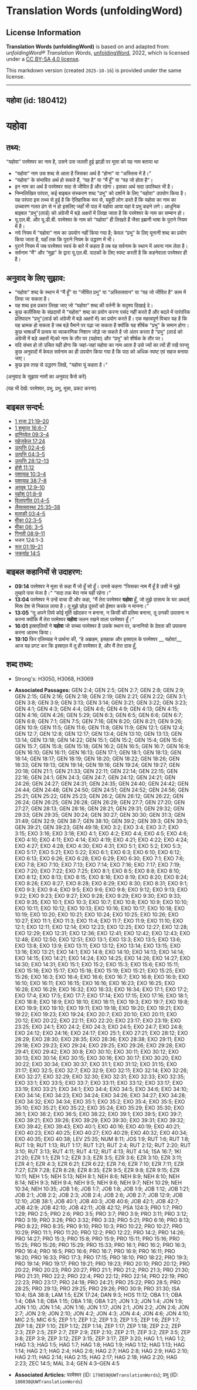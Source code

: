 # Translation Words (unfoldingWord)

## License Information

**Translation Words (unfoldingWord)** is based on and adapted from: _unfoldingWord® Translation Words_, [unfoldingWord](https://unfoldingword.org/utw), 2022, which is licensed under a [CC BY-SA 4.0 license](https://creativecommons.org/licenses/by-sa/4.0/legalcode.en).

This markdown version (created `2025-10-16`) is provided under the same license.



--------------------------------

## यहोवा (id: 180412)

यहोवा
=====

तथ्य:
-----

“यहोवा” परमेश्वर का नाम है, उसने उस जलती हुई झाड़ी पर मूसा को यह नाम बताया था

* “यहोवा” नाम उस शब्द से आता है जिसका अर्थ है “होना” या “अस्तित्व में है।”
* “यहोवा” के संभावित अर्थ हो सकते हैं, “वह है” या “मैं हूँ” या “वह जो होता है”।
* इन नाम का अर्थ है परमेश्वर सदा से जीवित है और रहेगा। इसका अर्थ सदा उपस्थित भी है।
* निम्नलिखित परंपरा, कई बाइबल संस्करण शब्द "प्रभु" को दर्शाने के लिए "यहोवा" उपयोग किया है। यह परंपरा इस तथ्य से हुई है कि ऐतिहासिक रूप से, यहूदी लोग डरते हैं कि यहोवा का नाम का उच्चारण गलत ढंग से न हो इसलिए जहाँ भी पाठ में यहोवा आया वहां वे प्रभु कहने लगे। आधुनिक बाइबल "प्रभु"(लार्ड) को अंग्रेजी में बड़े अक्षरों में लिखा जाता है कि परमेश्वर के नाम का सम्मान हो।
* यू.एल.बी. और यू.डी.बी. परमेश्वर के नाम को “यहोवा” ही लिखते हैं जैसा इब्रानी भाषा के पुराने नियम में है।
* नये नियम में “यहोवा” नाम का उपयोग नहीं किया गया है; केवल “प्रभु” के लिए यूनानी शब्द का प्रयोग किया जाता है, यहाँ तक कि पुराने नियम के उद्धरण में भी।
* पुराने नियम में जब परमेश्वर स्वयं के बारे में कहता है तब वह सर्वनाम के स्थान में अपना नाम लेता है।
* सर्वनाम “मैं” और “मुझ” के द्वारा यू.एल.बी. पाठकों के लिए स्पष्ट करती है कि कहनेवाला परमेश्वर ही है।

अनुवाद के लिए सुझाव:
--------------------

* “यहोवा” शब्द के स्थान में “मैं हूँ” या “जीवित प्रभु” या “अस्तित्ववान” या “वह जो जीवित है” काम में लिया जा सकता है।
* यह शब्द इस प्रकार लिखा जाए जो “यहोवा” शब्द की वर्तनी के सदृश्य दिखाई दे।
* कुछ कलीसिया के संप्रदायों में "यहोवा" शब्द का प्रयोग करना पसंद नहीं करते हैं और बदले में पारंपरिक प्रतिपादन "प्रभु"(लार्ड को अंग्रेजी में बड़े अक्षरों में) का प्रयोग करते हैं। एक महत्वपूर्ण विचार यह है कि यह भ्रामक हो सकता है जब बड़े पैमाने पर पढ़ा जा सकता है क्योंकि यह शीर्षक "प्रभु" के समान होगा। कुछ भाषाओँ में प्रत्यय या व्याकरणिक निशान जोड़े जा सकते है जो अंतर करता है “प्रभु” (लार्ड को अंग्रेजी में बड़े अक्षरों में)को नाम के तौर पर (यहोवा) और “प्रभु” को शीर्षक के तौर पर।
* यदि संभव हो तो उचित यही होगा कि जहां\-जहां यहोवा का नाम आता है उसे ज्यों का त्यों ही रखें परन्तु कुछ अनुवादों में केवल सर्वनाम का ही उपयोग किया गया है कि पाठ को अधिक स्पष्ट एवं सहज बनाया जाए।
* कुछ इस तरह से उद्धरण लिखें, "यहोवा यूं कहता है।"

(अनुवाद के सुझाव नामों का अनुवाद कैसे करें)

(यह भी देखें: परमेश्वर, प्रभु, प्रभु, मूसा, प्रकट करना)

बाइबल सन्दर्भ:
--------------

* [1 राजा 21:19–20](https://ref.ly/1Kgs0:0)
* [1 शमूएल 16:6–7](https://ref.ly/1Sam0:0)
* [दानिय्येल 09:3–4](https://ref.ly/Dan9:3-Dan9:4)
* [यहेजकेल 17:24](https://ref.ly/Ezek17:24)
* [उत्पत्ति 02:4–6](https://ref.ly/Gen2:4-Gen2:6)
* [उत्पत्ति 04:3–5](https://ref.ly/Gen4:3-Gen4:5)
* [उत्पत्ति 28:12–13](https://ref.ly/Gen28:12-Gen28:13)
* [होशे 11:12](https://ref.ly/Hos11:12)
* [यशायाह 10:3–4](https://ref.ly/Isa10:3-Isa10:4)
* [यशायाह 38:7–8](https://ref.ly/Isa38:7-Isa38:8)
* [अय्यूब 12:9–10](https://ref.ly/Job12:9-Job12:10)
* [यहोशू 01:8–9](https://ref.ly/Josh1:8-Josh1:9)
* [विलापगीत 01:4–5](https://ref.ly/Lam1:4-Lam1:5)
* [लैव्यव्यवस्था 25:35–38](https://ref.ly/Lev25:35-Lev25:38)
* [मलाकी 03:4–5](https://ref.ly/Mal3:4-Mal3:5)
* [मीका 02:3–5](https://ref.ly/Mic2:3-Mic2:5)
* [मीका 06: 3–5](https://ref.ly/Mic6:0)
* [गिनती 08:9–11](https://ref.ly/Num8:9-Num8:11)
* भजन 124:1–3
* [रूत 01:19–21](https://ref.ly/Ruth1:19-Ruth1:21)
* [जकर्याह 14:5](https://ref.ly/Zech14:5)

बाइबल कहानियों से उदाहरण:
-------------------------

* **09:14** परमेश्वर ने मूसा से कहा मैं जो हूँ सो हूँ। उनसे कहना “जिसका नाम मैं हूँ है उसी ने मुझे तुम्हारे पास भेजा है।” “सदा तक मेरा नाम यही रहेगा।”
* **13:04** परमेश्वर ने उन्हें वाचा दी और कहा, "मैं तेरा परमेश्वर **यहोवा** हूँ, जो तुझे दासत्व के घर अथार्त् मिस्र देश से निकाल लाया है। तू मुझे छोड़ दूसरों को ईश्वर करके न मानना।”
* **13:05** “तू अपने लिये कोई मूर्ति खोदकर न बनाना, न किसी की प्रतिमा बनाना, तू उनकी उपासना न करना क्योंकि मैं तेरा परमेश्वर **यहोवा** जलन रखने वाला परमेश्वर हूँ।"
* **16:01** इस्राएलियों ने **यहोवा** जो सच्चा परमेश्वर है उसके स्थान पर, कनानियो के देवता की उपासना करना आरम्भ किया।
* **19:10** फिर एलिय्याह ने प्रार्थना की, “हे अब्राहम, इसहाक और इस्राएल के परमेश्‍वर \_\_ यहोवा!\_\_ आज यह प्रगट कर कि इस्राएल में तू ही परमेश्‍वर है, और मैं तेरा दास हूँ,

शब्द तथ्य:
----------

* Strong's: H3050, H3068, H3069

* **Associated Passages:** GEN 2:4; GEN 2:5; GEN 2:7; GEN 2:8; GEN 2:9; GEN 2:15; GEN 2:16; GEN 2:18; GEN 2:19; GEN 2:21; GEN 2:22; GEN 3:1; GEN 3:8; GEN 3:9; GEN 3:13; GEN 3:14; GEN 3:21; GEN 3:22; GEN 3:23; GEN 4:1; GEN 4:3; GEN 4:4; GEN 4:6; GEN 4:9; GEN 4:13; GEN 4:15; GEN 4:16; GEN 4:26; GEN 5:29; GEN 6:3; GEN 6:5; GEN 6:6; GEN 6:7; GEN 6:8; GEN 7:1; GEN 7:5; GEN 7:16; GEN 8:20; GEN 8:21; GEN 9:26; GEN 10:9; GEN 11:5; GEN 11:6; GEN 11:8; GEN 11:9; GEN 12:1; GEN 12:4; GEN 12:7; GEN 12:8; GEN 12:17; GEN 13:4; GEN 13:10; GEN 13:13; GEN 13:14; GEN 13:18; GEN 14:22; GEN 15:1; GEN 15:2; GEN 15:4; GEN 15:6; GEN 15:7; GEN 15:8; GEN 15:18; GEN 16:2; GEN 16:5; GEN 16:7; GEN 16:9; GEN 16:10; GEN 16:11; GEN 16:13; GEN 17:1; GEN 18:1; GEN 18:13; GEN 18:14; GEN 18:17; GEN 18:19; GEN 18:20; GEN 18:22; GEN 18:26; GEN 18:33; GEN 19:13; GEN 19:14; GEN 19:16; GEN 19:24; GEN 19:27; GEN 20:18; GEN 21:1; GEN 21:33; GEN 22:11; GEN 22:14; GEN 22:15; GEN 22:16; GEN 24:1; GEN 24:3; GEN 24:7; GEN 24:12; GEN 24:21; GEN 24:26; GEN 24:27; GEN 24:31; GEN 24:35; GEN 24:40; GEN 24:42; GEN 24:44; GEN 24:48; GEN 24:50; GEN 24:51; GEN 24:52; GEN 24:56; GEN 25:21; GEN 25:22; GEN 25:23; GEN 26:2; GEN 26:12; GEN 26:22; GEN 26:24; GEN 26:25; GEN 26:28; GEN 26:29; GEN 27:7; GEN 27:20; GEN 27:27; GEN 28:13; GEN 28:16; GEN 28:21; GEN 29:31; GEN 29:32; GEN 29:33; GEN 29:35; GEN 30:24; GEN 30:27; GEN 30:30; GEN 31:3; GEN 31:49; GEN 32:9; GEN 38:7; GEN 38:10; GEN 39:2; GEN 39:3; GEN 39:5; GEN 39:21; GEN 39:23; GEN 49:18; EXO 3:2; EXO 3:4; EXO 3:7; EXO 3:15; EXO 3:16; EXO 3:18; EXO 4:1; EXO 4:2; EXO 4:4; EXO 4:5; EXO 4:6; EXO 4:10; EXO 4:11; EXO 4:14; EXO 4:19; EXO 4:21; EXO 4:22; EXO 4:24; EXO 4:27; EXO 4:28; EXO 4:30; EXO 4:31; EXO 5:1; EXO 5:2; EXO 5:3; EXO 5:17; EXO 5:21; EXO 5:22; EXO 6:1; EXO 6:3; EXO 6:10; EXO 6:12; EXO 6:13; EXO 6:26; EXO 6:28; EXO 6:29; EXO 6:30; EXO 7:1; EXO 7:6; EXO 7:8; EXO 7:10; EXO 7:13; EXO 7:14; EXO 7:16; EXO 7:17; EXO 7:19; EXO 7:20; EXO 7:22; EXO 7:25; EXO 8:1; EXO 8:5; EXO 8:8; EXO 8:10; EXO 8:12; EXO 8:13; EXO 8:15; EXO 8:16; EXO 8:19; EXO 8:20; EXO 8:24; EXO 8:26; EXO 8:27; EXO 8:28; EXO 8:29; EXO 8:30; EXO 8:31; EXO 9:1; EXO 9:3; EXO 9:4; EXO 9:5; EXO 9:6; EXO 9:8; EXO 9:12; EXO 9:13; EXO 9:22; EXO 9:23; EXO 9:27; EXO 9:28; EXO 9:29; EXO 9:30; EXO 9:33; EXO 9:35; EXO 10:1; EXO 10:3; EXO 10:7; EXO 10:8; EXO 10:9; EXO 10:10; EXO 10:11; EXO 10:12; EXO 10:13; EXO 10:16; EXO 10:17; EXO 10:18; EXO 10:19; EXO 10:20; EXO 10:21; EXO 10:24; EXO 10:25; EXO 10:26; EXO 10:27; EXO 11:1; EXO 11:3; EXO 11:4; EXO 11:7; EXO 11:9; EXO 11:10; EXO 12:1; EXO 12:11; EXO 12:14; EXO 12:23; EXO 12:25; EXO 12:27; EXO 12:28; EXO 12:29; EXO 12:31; EXO 12:36; EXO 12:41; EXO 12:42; EXO 12:43; EXO 12:48; EXO 12:50; EXO 12:51; EXO 13:1; EXO 13:3; EXO 13:5; EXO 13:6; EXO 13:8; EXO 13:9; EXO 13:11; EXO 13:12; EXO 13:14; EXO 13:15; EXO 13:16; EXO 13:21; EXO 14:1; EXO 14:8; EXO 14:10; EXO 14:13; EXO 14:14; EXO 14:15; EXO 14:21; EXO 14:24; EXO 14:25; EXO 14:26; EXO 14:27; EXO 14:30; EXO 14:31; EXO 15:1; EXO 15:2; EXO 15:3; EXO 15:6; EXO 15:11; EXO 15:16; EXO 15:17; EXO 15:18; EXO 15:19; EXO 15:21; EXO 15:25; EXO 15:26; EXO 16:3; EXO 16:4; EXO 16:6; EXO 16:7; EXO 16:8; EXO 16:9; EXO 16:10; EXO 16:11; EXO 16:15; EXO 16:16; EXO 16:23; EXO 16:25; EXO 16:28; EXO 16:29; EXO 16:32; EXO 16:33; EXO 16:34; EXO 17:1; EXO 17:2; EXO 17:4; EXO 17:5; EXO 17:7; EXO 17:14; EXO 17:15; EXO 17:16; EXO 18:1; EXO 18:8; EXO 18:9; EXO 18:10; EXO 18:11; EXO 19:3; EXO 19:7; EXO 19:8; EXO 19:9; EXO 19:10; EXO 19:11; EXO 19:18; EXO 19:20; EXO 19:21; EXO 19:22; EXO 19:23; EXO 19:24; EXO 20:7; EXO 20:10; EXO 20:11; EXO 20:12; EXO 20:22; EXO 22:11; EXO 22:20; EXO 23:17; EXO 23:19; EXO 23:25; EXO 24:1; EXO 24:2; EXO 24:3; EXO 24:5; EXO 24:7; EXO 24:8; EXO 24:12; EXO 24:16; EXO 24:17; EXO 25:1; EXO 27:21; EXO 28:12; EXO 28:29; EXO 28:30; EXO 28:35; EXO 28:36; EXO 28:38; EXO 29:11; EXO 29:18; EXO 29:23; EXO 29:24; EXO 29:25; EXO 29:26; EXO 29:28; EXO 29:41; EXO 29:42; EXO 30:8; EXO 30:10; EXO 30:11; EXO 30:12; EXO 30:13; EXO 30:14; EXO 30:15; EXO 30:16; EXO 30:17; EXO 30:20; EXO 30:22; EXO 30:34; EXO 30:37; EXO 31:1; EXO 31:12; EXO 31:15; EXO 31:17; EXO 32:5; EXO 32:7; EXO 32:9; EXO 32:11; EXO 32:14; EXO 32:26; EXO 32:27; EXO 32:29; EXO 32:30; EXO 32:31; EXO 32:33; EXO 32:35; EXO 33:1; EXO 33:5; EXO 33:7; EXO 33:11; EXO 33:12; EXO 33:17; EXO 33:19; EXO 33:21; EXO 34:1; EXO 34:4; EXO 34:5; EXO 34:6; EXO 34:10; EXO 34:14; EXO 34:23; EXO 34:24; EXO 34:26; EXO 34:27; EXO 34:28; EXO 34:32; EXO 34:34; EXO 35:1; EXO 35:2; EXO 35:4; EXO 35:5; EXO 35:10; EXO 35:21; EXO 35:22; EXO 35:24; EXO 35:29; EXO 35:30; EXO 36:1; EXO 36:2; EXO 36:5; EXO 38:22; EXO 39:1; EXO 39:5; EXO 39:7; EXO 39:21; EXO 39:26; EXO 39:29; EXO 39:30; EXO 39:31; EXO 39:32; EXO 39:42; EXO 39:43; EXO 40:1; EXO 40:16; EXO 40:19; EXO 40:21; EXO 40:23; EXO 40:25; EXO 40:27; EXO 40:29; EXO 40:32; EXO 40:34; EXO 40:35; EXO 40:38; LEV 25:35; NUM 8:11; JOS 1:9; RUT 1:6; RUT 1:8; RUT 1:9; RUT 1:13; RUT 1:17; RUT 1:21; RUT 2:4; RUT 2:12; RUT 2:20; RUT 3:10; RUT 3:13; RUT 4:11; RUT 4:12; RUT 4:13; RUT 4:14; 1SA 16:7; 1KI 21:20; EZR 1:1; EZR 1:2; EZR 3:3; EZR 3:5; EZR 3:6; EZR 3:10; EZR 3:11; EZR 4:1; EZR 4:3; EZR 6:21; EZR 6:22; EZR 7:6; EZR 7:10; EZR 7:11; EZR 7:27; EZR 7:28; EZR 8:28; EZR 8:35; EZR 9:5; EZR 9:8; EZR 9:15; EZR 10:11; NEH 1:5; NEH 5:13; NEH 8:1; NEH 8:6; NEH 8:9; NEH 8:10; NEH 8:14; NEH 9:3; NEH 9:4; NEH 9:5; NEH 9:6; NEH 9:7; NEH 10:29; NEH 10:34; NEH 10:35; JOB 1:6; JOB 1:7; JOB 1:8; JOB 1:9; JOB 1:12; JOB 1:21; JOB 2:1; JOB 2:2; JOB 2:3; JOB 2:4; JOB 2:6; JOB 2:7; JOB 12:9; JOB 12:10; JOB 38:1; JOB 40:1; JOB 40:3; JOB 40:6; JOB 42:1; JOB 42:7; JOB 42:9; JOB 42:10; JOB 42:11; JOB 42:12; PSA 124:3; PRO 1:7; PRO 1:29; PRO 2:5; PRO 2:6; PRO 3:5; PRO 3:7; PRO 3:9; PRO 3:11; PRO 3:12; PRO 3:19; PRO 3:26; PRO 3:32; PRO 3:33; PRO 5:21; PRO 6:16; PRO 8:13; PRO 8:22; PRO 8:35; PRO 9:10; PRO 10:3; PRO 10:22; PRO 10:27; PRO 10:29; PRO 11:1; PRO 11:20; PRO 12:2; PRO 12:22; PRO 14:2; PRO 14:26; PRO 14:27; PRO 15:3; PRO 15:8; PRO 15:9; PRO 15:11; PRO 15:16; PRO 15:25; PRO 15:26; PRO 15:29; PRO 15:33; PRO 16:1; PRO 16:2; PRO 16:3; PRO 16:4; PRO 16:5; PRO 16:6; PRO 16:7; PRO 16:9; PRO 16:11; PRO 16:20; PRO 16:33; PRO 17:3; PRO 17:15; PRO 18:10; PRO 18:22; PRO 19:3; PRO 19:14; PRO 19:17; PRO 19:21; PRO 19:23; PRO 20:10; PRO 20:12; PRO 20:22; PRO 20:23; PRO 20:27; PRO 21:1; PRO 21:2; PRO 21:3; PRO 21:30; PRO 21:31; PRO 22:2; PRO 22:4; PRO 22:12; PRO 22:14; PRO 22:19; PRO 22:23; PRO 23:17; PRO 24:18; PRO 24:21; PRO 25:22; PRO 28:5; PRO 28:25; PRO 29:13; PRO 29:25; PRO 29:26; PRO 30:9; PRO 31:30; ISA 10:4; ISA 38:8; LAM 1:5; EZK 17:24; DAN 9:3; HOS 11:12; OBA 1:1; OBA 1:4; OBA 1:8; OBA 1:15; OBA 1:18; OBA 1:21; JON 1:3; JON 1:4; JON 1:9; JON 1:10; JON 1:14; JON 1:16; JON 1:17; JON 2:1; JON 2:2; JON 2:6; JON 2:7; JON 2:9; JON 2:10; JON 4:2; JON 4:3; JON 4:4; JON 4:6; JON 4:10; MIC 2:5; MIC 6:5; ZEP 1:1; ZEP 1:2; ZEP 1:3; ZEP 1:5; ZEP 1:6; ZEP 1:7; ZEP 1:8; ZEP 1:10; ZEP 1:12; ZEP 1:14; ZEP 1:17; ZEP 1:18; ZEP 2:2; ZEP 2:3; ZEP 2:5; ZEP 2:7; ZEP 2:9; ZEP 2:10; ZEP 2:11; ZEP 3:2; ZEP 3:5; ZEP 3:8; ZEP 3:9; ZEP 3:12; ZEP 3:15; ZEP 3:17; ZEP 3:20; HAG 1:1; HAG 1:2; HAG 1:3; HAG 1:5; HAG 1:7; HAG 1:8; HAG 1:9; HAG 1:12; HAG 1:13; HAG 1:14; HAG 2:1; HAG 2:4; HAG 2:6; HAG 2:7; HAG 2:8; HAG 2:9; HAG 2:10; HAG 2:11; HAG 2:14; HAG 2:15; HAG 2:17; HAG 2:18; HAG 2:20; HAG 2:23; ZEC 14:5; MAL 3:4; GEN 4:3–GEN 4:5
* **Associated Articles:** परमेश्‍वर (ID: `179859@UWTranslationWords`); प्रभु (ID: `180038@UWTranslationWords`)

